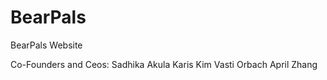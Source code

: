 # BearPals
BearPals Website 

Co-Founders and Ceos:
    Sadhika Akula 
    Karis Kim 
    Vasti Orbach
    April Zhang
    
